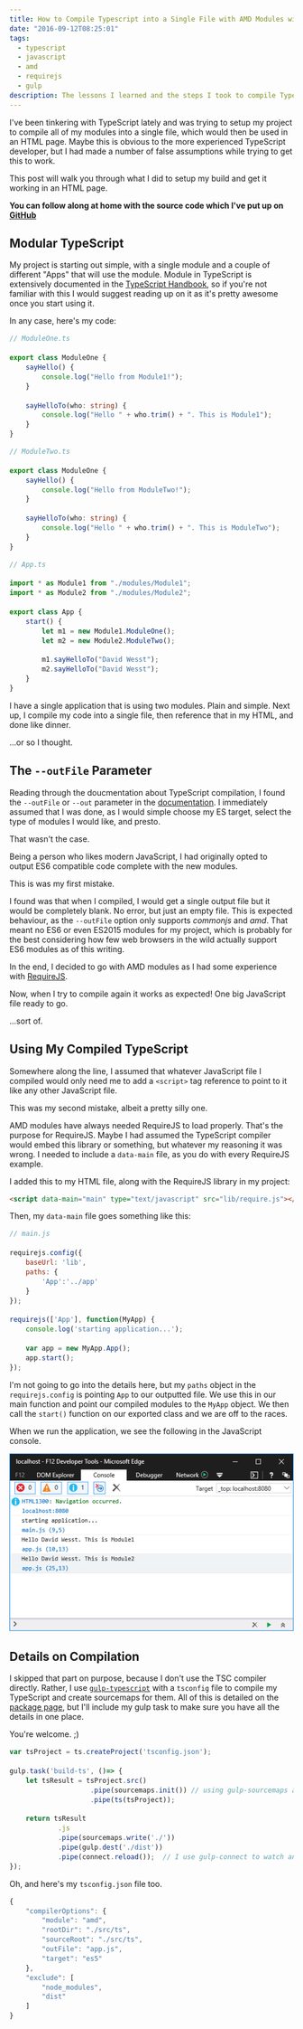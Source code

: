 ```yaml
---
title: How to Compile Typescript into a Single File with AMD Modules with Gulp
date: "2016-09-12T08:25:01"
tags:
  - typescript
  - javascript
  - amd
  - requirejs
  - gulp
description: The lessons I learned and the steps I took to compile TypeScript modules into a single file with AMD modules using Gulp, along with how I consumed those compiled modules in my HTML application.  
---
```

I've been tinkering with TypeScript lately and was trying to setup my project to compile all of my modules into a single file, which would then be used in an HTML page. Maybe this is obvious to the more experienced TypeScript developer, but I had made a number of false assumptions while trying to get this to work.

This post will walk you through what I did to setup my build and get it working in an HTML page.

**You can follow along at home with the source code which I've put up on [GitHub](https://github.com/davidwesst/ts-project-template)**

## Modular TypeScript
My project is starting out simple, with a single module and a couple of different "Apps" that will use the module. Module in TypeScript is extensively documented in the [TypeScript Handbook](), so if you're not familiar with this I would suggest reading up on it as it's pretty awesome once you start using it.

In any case, here's my code:

```typescript
// ModuleOne.ts

export class ModuleOne {
    sayHello() {
        console.log("Hello from Module1!");
    }

    sayHelloTo(who: string) {
        console.log("Hello " + who.trim() + ". This is Module1");
    }
}
```

```typescript
// ModuleTwo.ts

export class ModuleOne {
    sayHello() {
        console.log("Hello from ModuleTwo!");
    }

    sayHelloTo(who: string) {
        console.log("Hello " + who.trim() + ". This is ModuleTwo");
    }
}
```

```typescript
// App.ts

import * as Module1 from "./modules/Module1";
import * as Module2 from "./modules/Module2";

export class App {
    start() {
        let m1 = new Module1.ModuleOne();
        let m2 = new Module2.ModuleTwo();
        
        m1.sayHelloTo("David Wesst");
        m2.sayHelloTo("David Wesst");
    }
}
```

I have a single application that is using two modules. Plain and simple. Next up, I compile my code into a single file, then reference that in my HTML, and done like dinner.

...or so I thought.

 ## The `--outFile` Parameter
 Reading through the doucmentation about TypeScript compilation, I found the `--outFile` or `--out` parameter in the [documentation](https://www.typescriptlang.org/docs/handbook/compiler-options.html). I immediately assumed that I was done, as I would simple choose my ES target, select the type of modules I would like, and presto. 
 
 That wasn't the case.

 Being a person who likes modern JavaScript, I had originally opted to output ES6 compatible code complete with the new modules. 
 
 This is was my first mistake. 
 
 I found was that when I compiled, I would get a single output file but it would be completely blank. No error, but just an empty file. This is expected behaviour, as the `--outFile` option only supports _commonjs_ and _amd_. That meant no ES6 or even ES2015 modules for my project, which is probably for the best considering how few web browsers in the wild actually support ES6 modules as of this writing.

 In the end, I decided to go with AMD modules as I had some experience with [RequireJS](http://requirejs.org/).

 Now, when I try to compile again it works as expected! One big JavaScript file ready to go.
 
 ...sort of.

 ## Using My Compiled TypeScript
  
Somewhere along the line, I assumed that whatever JavaScript file I compiled would only need me to add a `<script>` tag reference to point to it like any other JavaScript file. 

This was my second mistake, albeit a pretty silly one.

AMD modules have always needed RequireJS to load properly. That's the purpose for RequireJS. Maybe I had assumed the TypeScript compiler would embed this library or something, but whatever my reasoning it was wrong. I needed to include a `data-main` file, as you do with every RequireJS example.

I added this to my HTML file, along with the RequireJS library in my project:

```html
<script data-main="main" type="text/javascript" src="lib/require.js"></script>
```

Then, my `data-main` file goes something like this:

```javascript
// main.js
  
requirejs.config({
    baseUrl: 'lib',
    paths: {
        'App':'../app'
    }
});

requirejs(['App'], function(MyApp) {
    console.log('starting application...');

    var app = new MyApp.App();
    app.start();
});
```

I'm not going to go into the details here, but my `paths` object in the `requirejs.config` is pointing `App` to our outputted file. We use this in our main function and point our compiled modules to the `MyApp` object. We then call the `start()` function on our exported class and we are off to the races. 

When we run the application, we see the following in the JavaScript console.

![What the console window should look like](38ngK52.png)

## Details on Compilation
I skipped that part on purpose, because I don't use the TSC compiler directly. Rather, I use [`gulp-typescript`](https://github.com/ivogabe/gulp-typescript) with a `tsconfig` file to compile my TypeScript and create sourcemaps for them. All of this is detailed on the [package page](https://www.npmjs.com/package/gulp-typescript), but I'll include my gulp task to make sure you have all the details in one place. 

You're welcome. ;)

```javascript
var tsProject = ts.createProject('tsconfig.json');

gulp.task('build-ts', ()=> {
    let tsResult = tsProject.src()
                    .pipe(sourcemaps.init()) // using gulp-sourcemaps as prescribed by gulp-typescript
                    .pipe(ts(tsProject));
    
    return tsResult
            .js
            .pipe(sourcemaps.write('./'))
            .pipe(gulp.dest('./dist'))
            .pipe(connect.reload());  // I use gulp-connect to watch and reload the page as I develop
});
```

Oh, and here's my `tsconfig.json` file too.

```javascript
{
    "compilerOptions": {
        "module": "amd",
        "rootDir": "./src/ts",
        "sourceRoot": "./src/ts",
        "outFile": "app.js",
        "target": "es5"
    },
    "exclude": [
        "node_modules",
        "dist"
    ]
}
```
